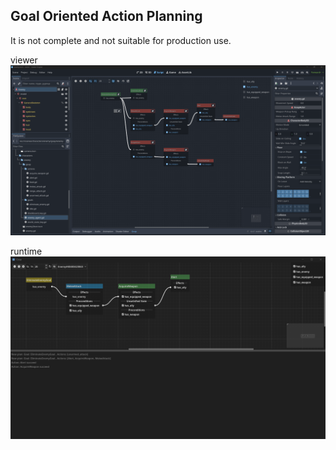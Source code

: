 ## Goal Oriented Action Planning
It is not complete and not suitable for production use.

viewer
![viewer](https://raw.githubusercontent.com/madwind/goap/master/viewer.png)

runtime
![runtime_viewer](https://raw.githubusercontent.com/madwind/goap/master/runtime_viewer.png)
